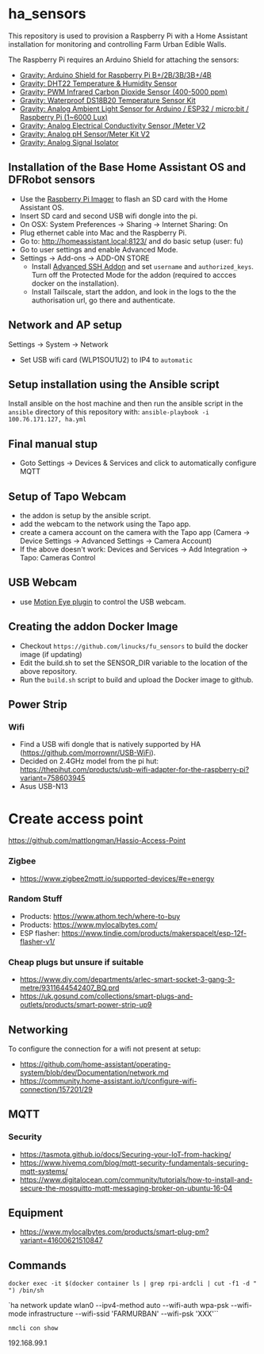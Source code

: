 # ha_sensors
This repository is used to provision a Raspberry Pi with a Home Assistant installation for monitoring and controlling Farm Urban Edible Walls.

The Raspberry Pi requires an Arduino Shield for attaching the sensors:
* [Gravity: Arduino Shield for Raspberry Pi B+/2B/3B/3B+/4B](https://www.dfrobot.com/product-1211.html)
* [Gravity: DHT22 Temperature & Humidity Sensor](https://www.dfrobot.com/product-1102.html)
* [Gravity: PWM Infrared Carbon Dioxide Sensor (400-5000 ppm)](https://www.dfrobot.com/product-1549.html)
* [Gravity: Waterproof DS18B20 Temperature Sensor Kit](https://www.dfrobot.com/product-1354.html)
* [Gravity: Analog Ambient Light Sensor for Arduino / ESP32 / micro:bit / Raspberry Pi (1~6000 Lux)](https://www.dfrobot.com/product-1004.html)
* [Gravity: Analog Electrical Conductivity Sensor /Meter V2](https://www.dfrobot.com/product-1123.html)
* [Gravity: Analog pH Sensor/Meter Kit V2](https://www.dfrobot.com/product-1782.html)
* [Gravity: Analog Signal Isolator](https://www.dfrobot.com/product-1621.html)


## Installation of the Base Home Assistant OS and DFRobot sensors
* Use the [Raspberry Pi Imager](https://www.raspberrypi.com/software/) to flash an SD card with the Home Assistant OS.
* Insert SD card and second USB wifi dongle into the pi.
* On OSX: System Preferences -> Sharing -> Internet Sharing: On
* Plug ethernet cable into Mac and the Raspberry Pi.
* Go to: http://homeassistant.local:8123/ and do basic setup (user: fu)
* Go to user settings and enable Advanced Mode.
* Settings -> Add-ons -> ADD-ON STORE
  * Install [Advanced SSH Addon](https://github.com/hassio-addons/addon-ssh) and set `username` and `authorized_keys`. Turn off the Protected Mode for the addon (required to accces docker on the installation).
  * Install Tailscale, start the addon, and look in the logs to the the authorisation url, go there and authenticate.

## Network and AP setup
Settings -> System -> Network
* Set USB wifi card (WLP1SOU1U2) to IP4 to `automatic`

## Setup installation using the Ansible script
Install ansible on the host machine and then run the ansible script in the `ansible` directory of this repository with: `ansible-playbook -i 100.76.171.127, ha.yml`

## Final manual stup
* Goto Settings -> Devices & Services and click to automatically configure MQTT

## Setup of Tapo Webcam
* the addon is setup by the ansible script.
* add the webcam to the network using the Tapo app.
* create a camera account on the camera with the Tapo app (Camera -> Device Settings -> Advanced Settings -> Camera Account)
* If the above doesn't work: Devices and Services -> Add Integration -> Tapo: Cameras Control

## USB Webcam
* use [Motion Eye plugin](https://github.com/hassio-addons/addon-motioneye) to control the USB webcam.

## Creating the addon Docker Image
* Checkout `https://github.com/linucks/fu_sensors` to build the docker image (if updating)
* Edit the build.sh to set the SENSOR_DIR variable to the location of the above repository.
* Run the `build.sh` script to build and upload the Docker image to github.

## Power Strip
### Wifi
* Find a USB wifi dongle that is natively supported by HA (https://github.com/morrownr/USB-WiFi).
* Decided on 2.4GHz model from the pi hut: https://thepihut.com/products/usb-wifi-adapter-for-the-raspberry-pi?variant=758603945
* Asus USB-N13

# Create access point
https://github.com/mattlongman/Hassio-Access-Point

### Zigbee
* https://www.zigbee2mqtt.io/supported-devices/#e=energy

### Random Stuff
* Products: https://www.athom.tech/where-to-buy
* Products: https://www.mylocalbytes.com/
* ESP flasher: https://www.tindie.com/products/makerspacelt/esp-12f-flasher-v1/

### Cheap plugs but unsure if suitable
* https://www.diy.com/departments/arlec-smart-socket-3-gang-3-metre/9311644542407_BQ.prd
* https://uk.gosund.com/collections/smart-plugs-and-outlets/products/smart-power-strip-up9

## Networking
To configure the connection for a wifi not present at setup:
* https://github.com/home-assistant/operating-system/blob/dev/Documentation/network.md
* https://community.home-assistant.io/t/configure-wifi-connection/157201/29


## MQTT
### Security
- https://tasmota.github.io/docs/Securing-your-IoT-from-hacking/
- https://www.hivemq.com/blog/mqtt-security-fundamentals-securing-mqtt-systems/
- https://www.digitalocean.com/community/tutorials/how-to-install-and-secure-the-mosquitto-mqtt-messaging-broker-on-ubuntu-16-04

## Equipment

- https://www.mylocalbytes.com/products/smart-plug-pm?variant=41600621510847

## Commands

`docker exec -it $(docker container ls | grep rpi-ardcli | cut -f1 -d " ") /bin/sh`

`ha network update wlan0 --ipv4-method auto --wifi-auth wpa-psk --wifi-mode infrastructure --wifi-ssid 'FARMURBAN' --wifi-psk 'XXX'``

`nmcli con show`



192.168.99.1


